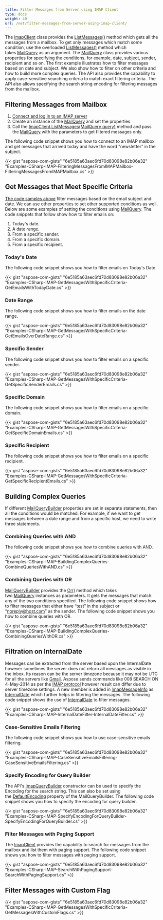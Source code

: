 ```yaml
---
title: Filter Messages from Server using IMAP Client
type: docs
weight: 40
url: /net/filter-messages-from-server-using-imap-client/
---
```



The [ImapClient](https://apireference.aspose.com/net/email/aspose.email.clients.imap/imapclient) class provides the [ListMessages()](https://apireference.aspose.com/net/email/aspose.email.clients.imap/imapclient/methods/listmessages) method which gets all the messages from a mailbox. To get only messages which match some condition, use the overloaded [ListMessages()](https://apireference.aspose.com/net/email/aspose.email.clients.imap/imapclient/methods/listmessages) method which takes [MailQuery](https://apireference.aspose.com/net/email/aspose.email.tools.search/mailquery) as an argument. The [MailQuery](https://apireference.aspose.com/net/email/aspose.email.tools.search/mailquery) class provides various properties for specifying the conditions, for example, date, subject, sender, recipient and so on. The first example illustrates how to filter messages based on date and subject. We also show how to filter on other criteria and how to build more complex queries. The API also provides the capability to apply case-sensitive searching criteria to match exact filtering criteria. The API also allows specifying the search string encoding for filtering messages from the mailbox.
## **Filtering Messages from Mailbox**
1. [Connect and log in to an IMAP server](/email/net/connecting-to-imap-server#connecting-with-imap-server)
1. Create an instance of the [MailQuery](https://apireference.aspose.com/net/email/aspose.email.tools.search/mailquery) and set the properties
1. Call the [ImapClient.ListMessages(MailQuery query)](http://www.aspose.com/api/net/email/aspose.email.imap.imapclient/listmessages/methods/11) method and pass the [MailQuery](https://apireference.aspose.com/net/email/aspose.email.clients.imap.imapclient/listmessages/methods/11) with the parameters to get filtered messages only.

The following code snippet shows you how to connect to an IMAP mailbox and get messages that arrived today and have the word "newsletter" in the subject.



{{< gist "aspose-com-gists" "6e5185a63aec6fd70d83098e82b06a32" "Examples-CSharp-IMAP-FilteringMessagesFromIMAPMailbox-FilteringMessagesFromIMAPMailbox.cs" >}}
## **Get Messages that Meet Specific Criteria**
[The code samples above](#filtering-messages-from-mailbox) filter messages based on the email subject and date. We can use other properties to set other supported conditions as well. Below are some examples of setting the conditions using [MailQuery](https://apireference.aspose.com/net/email/aspose.email.tools.search/mailquery). The code snippets that follow show how to filter emails on:

1. Today's date.
1. A date range.
1. From a specific sender.
1. From a specific domain.
1. From a specific recipient.
### **Today's Date**
The following code snippet shows you how to filter emails on Today's Date.



{{< gist "aspose-com-gists" "6e5185a63aec6fd70d83098e82b06a32" "Examples-CSharp-IMAP-GetMessagesWithSpecificCriteria-GetEmailsWithTodayDate.cs" >}}
### **Date Range**
The following code snippet shows you how to filter emails on the date range.



{{< gist "aspose-com-gists" "6e5185a63aec6fd70d83098e82b06a32" "Examples-CSharp-IMAP-GetMessagesWithSpecificCriteria-GetEmailsOverDateRange.cs" >}}
### **Specific Sender**
The following code snippet shows you how to filter emails on a specific sender.



{{< gist "aspose-com-gists" "6e5185a63aec6fd70d83098e82b06a32" "Examples-CSharp-IMAP-GetMessagesWithSpecificCriteria-GetSpecificSenderEmails.cs" >}}
### **Specific Domain**
The following code snippet shows you how to filter emails on a specific domain.



{{< gist "aspose-com-gists" "6e5185a63aec6fd70d83098e82b06a32" "Examples-CSharp-IMAP-GetMessagesWithSpecificCriteria-GetSpecificDomainEmails.cs" >}}
### **Specific Recipient**
The following code snippet shows you how to filter emails on a specific recipient.



{{< gist "aspose-com-gists" "6e5185a63aec6fd70d83098e82b06a32" "Examples-CSharp-IMAP-GetMessagesWithSpecificCriteria-GetSpecificRecipientEmails.cs" >}}
## **Building Complex Queries**
If different [MailQueryBuilder](https://apireference.aspose.com/net/email/aspose.email.tools.search/mailquerybuilder) properties are set in separate statements, then all the conditions would be matched. For example, if we want to get messages between a date range and from a specific host, we need to write three statements.
### **Combining Queries with AND**
The following code snippet shows you how to combine queries with AND.



{{< gist "aspose-com-gists" "6e5185a63aec6fd70d83098e82b06a32" "Examples-CSharp-IMAP-BuildingComplexQueries-CombineQueriesWithAND.cs" >}}
### **Combining Queries with OR**
[MailQueryBuilder](https://apireference.aspose.com/net/email/aspose.email.tools.search/mailquerybuilder) provides the [Or()](https://apireference.aspose.com/net/email/aspose.email.tools.search/mailquerybuilder/methods/or) method which takes two [MailQuery](https://apireference.aspose.com/net/email/aspose.email.tools.search/mailquery) instances as parameters. It gets the messages that match any of the two conditions specified. The following code snippet shows how to filter messages that either have “test” in the subject or “noreply@host.com” as the sender. The following code snippet shows you how to combine queries with OR.



{{< gist "aspose-com-gists" "6e5185a63aec6fd70d83098e82b06a32" "Examples-CSharp-IMAP-BuildingComplexQueries-CombiningQueriesWithOR.cs" >}}
## **Filtration on InternalDate**
Messages can be extracted from the server based upon the InternalDate however sometimes the server does not return all messages as visible in the inbox. Its reason can be the server timezone because it may not be UTC for all the servers like [Gmail](https://www.google.com.ua/search?client=opera&q=timezone+gmail&sourceid=opera&ie=utf-8&oe=utf-8&channel=suggest#channel=suggest&q=gmail+server+timezone++). Aspose sends commands like 008 SEARCH ON 4-May-2014 as per the [IMAP protocol](http://tools.ietf.org/html/rfc1730) however result can differ due to server timezone settings. A new member is added in [ImapMessageInfo](https://apireference.aspose.com/net/email/aspose.email.clients.imap/imapmessageinfo) as [InternalDate](https://apireference.aspose.com/net/email/aspose.email.clients.imap/imapmessageinfo/properties/internaldate) which further helps in filtering the messages. The following code snippet shows the use of [InternalDate](https://apireference.aspose.com/net/email/aspose.email.clients.imap/imapmessageinfo/properties/internaldate) to filter messages.



{{< gist "aspose-com-gists" "6e5185a63aec6fd70d83098e82b06a32" "Examples-CSharp-IMAP-InternalDateFilter-InternalDateFilter.cs" >}}
### **Case-Sensitive Emails Filtering**
The following code snippet shows you how to use case-sensitive emails filtering.



{{< gist "aspose-com-gists" "6e5185a63aec6fd70d83098e82b06a32" "Examples-CSharp-IMAP-CaseSensitiveEmailsFiltering-CaseSensitiveEmailsFiltering.cs" >}}
### **Specify Encoding for Query Builder**
The API's [ImapQueryBuilder](https://apireference.aspose.com/net/email/aspose.email.clients.imap/imapquerybuilder) constructor can be used to specify the Encoding for the search string. This can also be set using the [DefaultEncoding](https://apireference.aspose.com/net/email/aspose.email.tools.search/mailquerybuilder/properties/defaultencoding) property of the MailQueryBuilder. The following code snippet shows you how to specify the encoding for query builder.



{{< gist "aspose-com-gists" "6e5185a63aec6fd70d83098e82b06a32" "Examples-CSharp-IMAP-SpecifyEncodingForQueryBuilder-SpecifyEncodingForQueryBuilder.cs" >}}
### **Filter Messages with Paging Support**
The [ImapClient](https://apireference.aspose.com/net/email/aspose.email.clients.imap/imapclient) provides the capability to search for messages from the mailbox and list them with paging support. The following code snippet shows you how to filter messages with paging support.



{{< gist "aspose-com-gists" "6e5185a63aec6fd70d83098e82b06a32" "Examples-CSharp-IMAP-SearchWithPagingSupport-SearchWithPagingSupport.cs" >}}
## **Filter Messages with Custom Flag**
{{< gist "aspose-com-gists" "6e5185a63aec6fd70d83098e82b06a32" "Examples-CSharp-IMAP-GetMessagesWithSpecificCriteria-GetMessagesWithCustomFlags.cs" >}}
